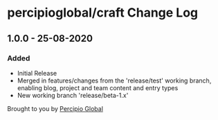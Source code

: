 # percipioglobal/craft Change Log

## 1.0.0 - 25-08-2020

### Added
- Initial Release
- Merged in features/changes from the 'release/test' working branch, enabling blog, project and team content and entry types
- New working branch 'release/beta-1.x'

Brought to you by [Percipio Global](https://percipio.london/)
